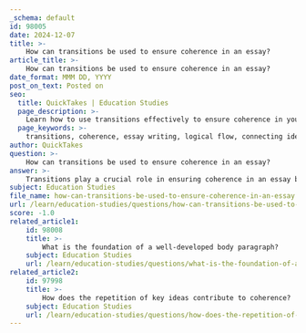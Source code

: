 ```yaml
---
_schema: default
id: 98005
date: 2024-12-07
title: >-
    How can transitions be used to ensure coherence in an essay?
article_title: >-
    How can transitions be used to ensure coherence in an essay?
date_format: MMM DD, YYYY
post_on_text: Posted on
seo:
  title: QuickTakes | Education Studies
  page_description: >-
    Learn how to use transitions effectively to ensure coherence in your essays, enhancing the flow between ideas, and guiding readers through your argument.
  page_keywords: >-
    transitions, coherence, essay writing, logical flow, connecting ideas, signposting relationships, enhancing clarity, cohesion, inter-paragraph transitions, effective writing
author: QuickTakes
question: >-
    How can transitions be used to ensure coherence in an essay?
answer: >-
    Transitions play a crucial role in ensuring coherence in an essay by creating a smooth flow between ideas, sentences, and paragraphs. Here are several ways transitions can be effectively utilized:\n\n1. **Signposting Relationships**: Transition words and phrases act as signposts that indicate the relationships between ideas. For example, words like "however," "therefore," and "in contrast" help clarify how one idea relates to another, guiding readers through the argument.\n\n2. **Connecting Ideas**: Transitions help connect sentences and paragraphs, ensuring that the essay does not feel disjointed. For instance, using phrases such as "for example" or "as a result" can illustrate how one point supports or leads to another, enhancing the logical flow of the essay.\n\n3. **Maintaining Logical Flow**: By employing transitions, writers can maintain a logical progression of ideas. This can be achieved through the use of topic sentences that introduce the main idea of a paragraph, followed by supporting details that are linked through transitional phrases.\n\n4. **Creating Cohesion**: While cohesion refers to the grammatical and lexical linking within a text, coherence ensures that the ideas presented flow logically. Transitions contribute to both aspects by connecting sentences and paragraphs, making it easier for readers to follow the writer's argument.\n\n5. **Enhancing Clarity**: Revising for clarity and coherence involves ensuring that transitions are appropriately used. This means selecting the right transition words that fit the context and purpose of the writing, which can significantly enhance the overall effectiveness of the essay.\n\n6. **Inter-paragraph Transitions**: Transitions between paragraphs are equally important. They help to show relationships between different sections of the essay, ensuring that the reader can easily navigate through the argument. Techniques such as echoing key phrases from the previous paragraph or using transitional terms can facilitate this connection.\n\nIn summary, effective use of transitions is essential for crafting coherent essays. They not only connect ideas but also guide readers through the writer's argument, making the text more engaging and easier to understand. By incorporating appropriate transition words and phrases, writers can significantly improve the flow and clarity of their essays.
subject: Education Studies
file_name: how-can-transitions-be-used-to-ensure-coherence-in-an-essay.md
url: /learn/education-studies/questions/how-can-transitions-be-used-to-ensure-coherence-in-an-essay
score: -1.0
related_article1:
    id: 98008
    title: >-
        What is the foundation of a well-developed body paragraph?
    subject: Education Studies
    url: /learn/education-studies/questions/what-is-the-foundation-of-a-welldeveloped-body-paragraph
related_article2:
    id: 97998
    title: >-
        How does the repetition of key ideas contribute to coherence?
    subject: Education Studies
    url: /learn/education-studies/questions/how-does-the-repetition-of-key-ideas-contribute-to-coherence
---
```


&nbsp;